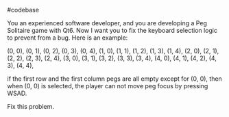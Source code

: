 #codebase

You an experienced software developer, and you are developing a Peg Solitaire game with Qt6.
Now I want you to fix the keyboard selection logic to prevent from a bug.
Here is an example:

(0, 0), (0, 1), (0, 2), (0, 3), (0, 4),
(1, 0), (1, 1), (1, 2), (1, 3), (1, 4),
(2, 0), (2, 1), (2, 2), (2, 3), (2, 4),
(3, 0), (3, 1), (3, 2), (3, 3), (3, 4),
(4, 0), (4, 1), (4, 2), (4, 3), (4, 4),

if the first row and the first column pegs are all empty except for (0, 0), then when (0, 0) is selected, the player can not move peg focus by pressing WSAD.

Fix this problem.